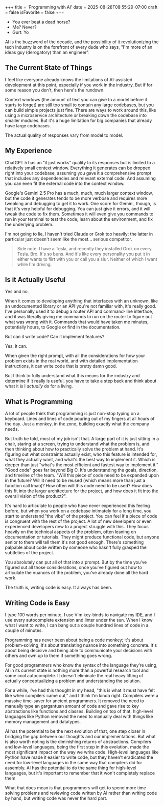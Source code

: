 +++
title = 'Programming with AI'
date = 2025-08-28T08:55:29-07:00
draft = false
isFavorite = false
+++

- You ever beat a dead horse?
- Me? Never?
- Gurt: Yo

AI is the buzzword of the decade, and the possibility of it revolutionizing the tech industry is on the forefront of every dude who says, "I'm more of an ideas guy (derogatory) than an engineer". 

## The Current State of Things
I feel like everyone already knows the limitations of AI-assisted development at this point, especially if you work in the industry. But if for some reason you don't, then here's the rundown.

Context windows (the amount of text you can give to a model before it starts to forget) are still too small to contain any large codebases, but you can build simple projects just fine. There are ways to work around this, like using a microservice architecture or breaking down the codebase into smaller modules. But it's a huge limitation for big companies that already have large codebases.

The actual quality of responses vary from model to model.

## My Experience

ChatGPT 5 has an "it just works" quality to its responses but is limited to a relatively small context window. Everything it generates can be dropped right into your codebase, assuming you gave it a comprehensive prompt that includes any dependencies and relevant external code. And assuming you can even fit the external code into the context window.

Google's Gemini 2.5 Pro has a much, much, much larger context window, but the code it generates tends to be more verbose and requires more tweaking and debugging to get it to work. One score for Gemini, though, is that it's very helpful for debugging. You can just give it errors, and it will tweak the code to fix them. Sometimes it will even give you commands to run in your terminal to test the code, learn about the environment, and fix the underlying problem.

I'm not going to lie, I haven't tried Claude or Grok too heavily; the latter in particular just doesn't seem like the most... serious competitor.

> Side note: I have a Tesla, and recently they installed Grok on every Tesla. Bro. It's so buns. And it's like every personality you put it in either wants to flirt with you or call you a slur. Neither of which I want while I'm driving.

## Is it Actually Useful

Yes and no.

When it comes to developing anything that interfaces with an unknown, like an undocumented library or an API you're not familiar with, it's really good. I've personally used it to debug a router API and command-line interface, and it was literally giving me commands to run on the router to figure out what was wrong with it. Commands that would have taken me minutes, potentially hours, to Google or find in the documentation.

But can it write code? Can it implement features?

Yes, it can.

When given the right prompt, with all the considerations for how your problem exists in the real world, and with detailed implementation instructions, it can write code that is pretty damn good.

But I think to fully understand what this means for the industry and determine if it really is useful, you have to take a step back and think about what it is I *actually* do for a living.

## What is Programming

A lot of people think that programming is just non-stop typing on a keyboard. Lines and lines of code pouring out of my fingers at all hours of the day. Just a monkey, in the zone, building exactly what the company needs.

But truth be told, most of my job isn't that. A large part of it is just sitting in a chair, staring at a screen, trying to understand what the problem is, and then thinking about how to practically solve the problem at hand. It's figuring out what constraints actually exist, who this feature is intended for, what they actually want, and what's the best way to implement it. Which is deeper than just "what's the most efficient and fastest way to implement it." "Good code" goes far beyond Big O. It's understanding the goals, direction, and timeline of the team. "Will this piece of code need to be expanded upon in the future? Will it need to be reused (which means more than just a function call lmao)? How often will this code need to be used? How does this fit into the larger architecture for the project, and how does it fit into the overall vision of the product?".

It's hard to articulate to people who have never experienced this feeling before, but when you work on a codebase intimately for a long time, you start to understand "the vibe" of the project. You can feel if a piece of code is congruent with the rest of the project. A lot of new developers or even experienced developers new to a project struggle with this. They focus heavily on the technical aspects of the problem, often leaning on documentation or tutorials. They might produce functional code, but anyone senior to them will tell them it's not good enough. There's something palpable about code written by someone who hasn't fully grasped the subtleties of the project.

You absolutely can put all of that into a prompt. But by the time you've figured out all those considerations, once you've figured out how to articulate the nuances of the problem, you've already done all the hard work. 

The truth is, writing code is easy. It always has been.

## Writing Code is Easy

I type 100 words per minute, I use Vim key-binds to navigate my IDE, and I use every autocomplete extension and linter under the sun. When I know what I want to write, I can bang out a couple hundred lines of code in a couple of minutes.

Programming has never been about being a code monkey; it's about problem-solving, it's about translating nuance into something concrete. It's about being decisive and being able to communicate your decisions with others and own up to them if something goes wrong. 

For good programmers who know the syntax of the language they're using, AI in its current state is nothing more than a powerful research tool and some cool autocomplete. It doesn't eliminate the real heavy lifting of actually conceptualizing a problem and understanding the solution.

For a while, I've had this thought in my head, "this is what it must have felt like when compilers came out," and I think I'm kinda right. Compilers were a massive time-saver for ancient programmers. It removed the need to manually type an gargantuan amount of code and gave rise to key abstractions like functions and classes. Building on top of that, high-level languages like Python removed the need to manually deal with things like memory management and datatypes. 

AI has the potential to be the next evolution of that, one step closer in bridging the gap between our thoughts and our implementations. But what is also worth noting is the diminishing returns of abstractions. Compilers and low-level languages, being the first step in this evolution, made the most significant impact on the way we write code. High-level languages like Python have made it easier to write code, but they haven't eradicated the need for low-level languages in the same way that compilers did for assembly. AI has the potential to do the same thing for high-level languages, but it's important to remember that it won't completely replace them. 

What that does mean is that programmers will get to spend more time solving problems and reviewing code written by AI rather than writing code by hand, but writing code was never the hard part. 
